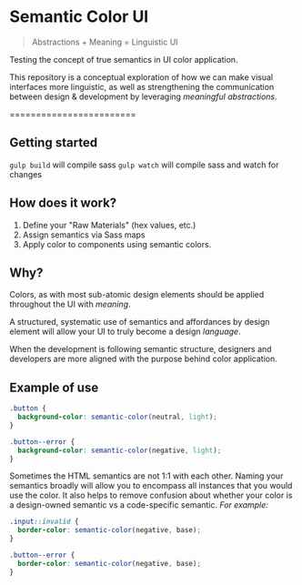 # Semantic Color UI

> Abstractions + Meaning = Linguistic UI

Testing the concept of true semantics in UI color application.

This repository is a conceptual exploration of how we can make visual interfaces more linguistic, as well as strengthening the communication between design & development by leveraging *meaningful abstractions*.

========================

## Getting started
`gulp build` will compile sass
`gulp watch` will compile sass and watch for changes

## How does it work?
1. Define your "Raw Materials" (hex values, etc.)
2. Assign semantics via Sass maps
3. Apply color to components using semantic colors.

## Why?
Colors, as with most sub-atomic design elements should be applied throughout the UI with *meaning*.

A structured, systematic use of semantics and affordances by design element will allow your UI to truly become a design *language*.

When the development is following semantic structure, designers and developers are more aligned with the purpose behind color application.

## Example of use
```scss
.button {
  background-color: semantic-color(neutral, light);
}

.button--error {
  background-color: semantic-color(negative, light);
}
```
Sometimes the HTML semantics are not 1:1 with each other. Naming your semantics broadly will allow you to encompass all instances that you would use the color. It also helps to remove confusion about whether your color is a design-owned semantic vs a code-specific semantic.
*For example:*

```scss
.input::invalid {
  border-color: semantic-color(negative, base);
}

.button--error {
  border-color: semantic-color(negative, base);
}
```
